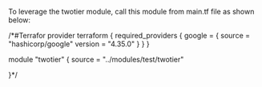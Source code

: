 To leverage the twotier module, call this module from main.tf file as shown below:

/*#Terrafor provider
terraform {
  required_providers {
    google = {
      source  = "hashicorp/google"
      version = "4.35.0"
    }
  }
}

module "twotier" {
  source = "../modules/test/twotier"

}*/